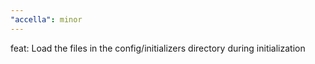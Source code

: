 ```yaml
---
"accella": minor
---
```


feat: Load the files in the config/initializers directory during initialization
